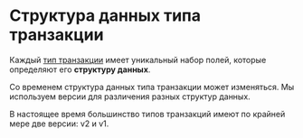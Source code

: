 # Структура данных типа транзакции

Каждый [тип транзакции](/blockchain/transaction-type.md) имеет уникальный набор полей, которые определяют его **структуру данных**.

Со временем структура данных типа транзакции может изменяться. Мы используем версии для различения разных структур данных.

В настоящее время большинство типов транзакций имеют по крайней мере две версии: v2 и v1.